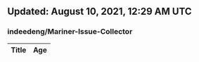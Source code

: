 ## Updated: August 10, 2021, 12:29 AM UTC


### indeedeng/Mariner-Issue-Collector
|**Title**|**Age**|
|:----|:----|